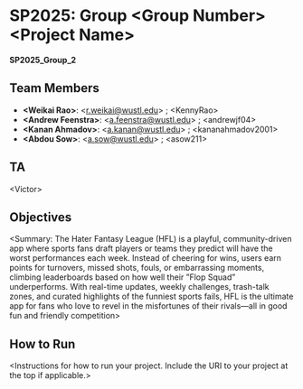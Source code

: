 # SP2025: Group &lt;Group Number&gt; &lt;Project Name&gt;

**SP2025_Group_2**  

## Team Members
- **&lt;Weikai Rao&gt;**: &lt;r.weikai@wustl.edu&gt; ; &lt;KennyRao&gt;
- **&lt;Andrew Feenstra&gt;**: &lt;a.feenstra@wustl.edu&gt; ; &lt;andrewjf04&gt;
- **&lt;Kanan Ahmadov&gt;**: &lt;a.kanan@wustl.edu&gt; ; &lt;kananahmadov2001&gt;
- **&lt;Abdou Sow&gt;**: &lt;a.sow@wustl.edu&gt; ; &lt;asow211&gt;

## TA
&lt;Victor&gt;

## Objectives
&lt;Summary: The Hater Fantasy League (HFL) is a playful, community-driven app where sports fans draft players or teams they predict will have the worst performances each week. Instead of cheering for wins, users
earn points for turnovers, missed shots, fouls, or embarrassing moments, climbing leaderboards based on how well their ”Flop Squad” underperforms. With real-time updates, weekly challenges, trash-talk zones, 
and curated highlights of the funniest sports fails, HFL is the ultimate app for fans who love to revel in the
misfortunes of their rivals—all in good fun and friendly competition&gt;

## How to Run
&lt;Instructions for how to run your project. Include the URI to your project at the top if applicable.&gt;
